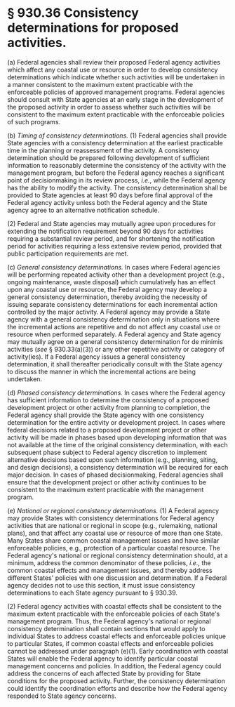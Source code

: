 # § 930.36   Consistency determinations for proposed activities.

(a) Federal agencies shall review their proposed Federal agency activities which affect any coastal use or resource in order to develop consistency determinations which indicate whether such activities will be undertaken in a manner consistent to the maximum extent practicable with the enforceable policies of approved management programs. Federal agencies should consult with State agencies at an early stage in the development of the proposed activity in order to assess whether such activities will be consistent to the maximum extent practicable with the enforceable policies of such programs. 


(b) *Timing of consistency determinations.* (1) Federal agencies shall provide State agencies with a consistency determination at the earliest practicable time in the planning or reassessment of the activity. A consistency determination should be prepared following development of sufficient information to reasonably determine the consistency of the activity with the management program, but before the Federal agency reaches a significant point of decisionmaking in its review process, *i.e.*, while the Federal agency has the ability to modify the activity. The consistency determination shall be provided to State agencies at least 90 days before final approval of the Federal agency activity unless both the Federal agency and the State agency agree to an alternative notification schedule. 


(2) Federal and State agencies may mutually agree upon procedures for extending the notification requirement beyond 90 days for activities requiring a substantial review period, and for shortening the notification period for activities requiring a less extensive review period, provided that public participation requirements are met. 


(c) *General consistency determinations.* In cases where Federal agencies will be performing repeated activity other than a development project (e.g., ongoing maintenance, waste disposal) which cumulatively has an effect upon any coastal use or resource, the Federal agency may develop a general consistency determination, thereby avoiding the necessity of issuing separate consistency determinations for each incremental action controlled by the major activity. A Federal agency may provide a State agency with a general consistency determination only in situations where the incremental actions are repetitive and do not affect any coastal use or resource when performed separately. A Federal agency and State agency may mutually agree on a general consistency determination for de minimis activities (*see* § 930.33(a)(3)) or any other repetitive activity or category of activity(ies). If a Federal agency issues a general consistency determination, it shall thereafter periodically consult with the State agency to discuss the manner in which the incremental actions are being undertaken. 


(d) *Phased consistency determinations.* In cases where the Federal agency has sufficient information to determine the consistency of a proposed development project or other activity from planning to completion, the Federal agency shall provide the State agency with one consistency determination for the entire activity or development project. In cases where federal decisions related to a proposed development project or other activity will be made in phases based upon developing information that was not available at the time of the original consistency determination, with each subsequent phase subject to Federal agency discretion to implement alternative decisions based upon such information (e.g., planning, siting, and design decisions), a consistency determination will be required for each major decision. In cases of phased decisionmaking, Federal agencies shall ensure that the development project or other activity continues to be consistent to the maximum extent practicable with the management program. 


(e) *National or regional consistency determinations.* (1) A Federal agency may provide States with consistency determinations for Federal agency activities that are national or regional in scope (e.g., rulemaking, national plans), and that affect any coastal use or resource of more than one State. Many States share common coastal management issues and have similar enforceable policies, e.g., protection of a particular coastal resource. The Federal agency's national or regional consistency determination should, at a minimum, address the common denominator of these policies, *i.e.,* the common coastal effects and management issues, and thereby address different States' policies with one discussion and determination. If a Federal agency decides not to use this section, it must issue consistency determinations to each State agency pursuant to § 930.39. 


(2) Federal agency activities with coastal effects shall be consistent to the maximum extent practicable with the enforceable policies of each State's management program. Thus, the Federal agency's national or regional consistency determination shall contain sections that would apply to individual States to address coastal effects and enforceable policies unique to particular States, if common coastal effects and enforceable policies cannot be addressed under paragraph (e)(1). Early coordination with coastal States will enable the Federal agency to identify particular coastal management concerns and policies. In addition, the Federal agency could address the concerns of each affected State by providing for State conditions for the proposed activity. Further, the consistency determination could identify the coordination efforts and describe how the Federal agency responded to State agency concerns.




